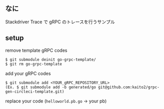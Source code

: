 ## なに
Stackdriver Trace で gRPC のトレースを行うサンプル

## setup

remove template gRPC codes
```
$ git submodule deinit go-grpc-template/
$ git rm go-grpc-template
```

add your gRPC codes
```
$ git submodule add <YOUR_gRPC_REPOSITORY_URL>
(Ex. $ git submodule add -b generated/go git@github.com:kaito2/grpc-gen-circleci-template.git)
```

replace your code (`helloworld.pb.go` -> your pb)
